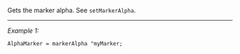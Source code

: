 Gets the marker alpha. See `setMarkerAlpha`.


---
*Example 1:*
```sqf
AlphaMarker = markerAlpha "myMarker;
```